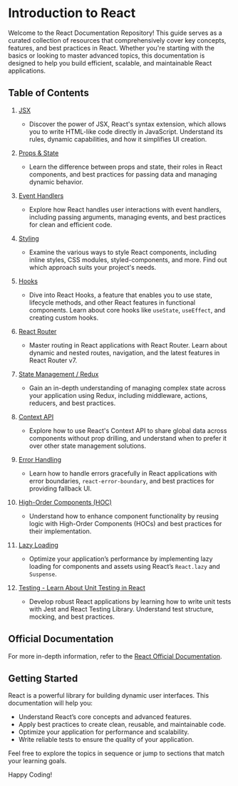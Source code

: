 # Introduction to React

Welcome to the React Documentation Repository! This guide serves as a curated collection of resources that comprehensively cover key concepts, features, and best practices in React. Whether you're starting with the basics or looking to master advanced topics, this documentation is designed to help you build efficient, scalable, and maintainable React applications.

## Table of Contents

1. [JSX](./mastering-jsx-in-react/README.md)
   - Discover the power of JSX, React's syntax extension, which allows you to write HTML-like code directly in JavaScript. Understand its rules, dynamic capabilities, and how it simplifies UI creation.

2. [Props & State](./understanding-props-and-state-in-react/README.md)
   - Learn the difference between props and state, their roles in React components, and best practices for passing data and managing dynamic behavior.

3. [Event Handlers](./react-event-handlers-guide/README.md)
   - Explore how React handles user interactions with event handlers, including passing arguments, managing events, and best practices for clean and efficient code.

4. [Styling](./styling-in-react/README.md)
   - Examine the various ways to style React components, including inline styles, CSS modules, styled-components, and more. Find out which approach suits your project's needs.

5. [Hooks](./react-hooks/README.md)
   - Dive into React Hooks, a feature that enables you to use state, lifecycle methods, and other React features in functional components. Learn about core hooks like `useState`, `useEffect`, and creating custom hooks.

6. [React Router](./react-router-guide/README.md)
   - Master routing in React applications with React Router. Learn about dynamic and nested routes, navigation, and the latest features in React Router v7.

7. [State Management / Redux](./state-management-with-redux/README.md)
   - Gain an in-depth understanding of managing complex state across your application using Redux, including middleware, actions, reducers, and best practices.

8. [Context API](./context-api-in-react/README.md)
   - Explore how to use React's Context API to share global data across components without prop drilling, and understand when to prefer it over other state management solutions.

9. [Error Handling](./error-handling-in-react/README.md)
   - Learn how to handle errors gracefully in React applications with error boundaries, `react-error-boundary`, and best practices for providing fallback UI.

10. [High-Order Components (HOC)](./higher-order-components-hoc-in-react/README.md)
    - Understand how to enhance component functionality by reusing logic with High-Order Components (HOCs) and best practices for their implementation.

11. [Lazy Loading](./lazy-loading-in-react/README.md)
    - Optimize your application’s performance by implementing lazy loading for components and assets using React’s `React.lazy` and `Suspense`.

12. [Testing - Learn About Unit Testing in React](./testing-in-react-with-jest-and-react-testing-library/README.md)
    - Develop robust React applications by learning how to write unit tests with Jest and React Testing Library. Understand test structure, mocking, and best practices.

## Official Documentation

For more in-depth information, refer to the [React Official Documentation](https://react.dev/).

## Getting Started

React is a powerful library for building dynamic user interfaces. This documentation will help you:

- Understand React’s core concepts and advanced features.
- Apply best practices to create clean, reusable, and maintainable code.
- Optimize your application for performance and scalability.
- Write reliable tests to ensure the quality of your application.

Feel free to explore the topics in sequence or jump to sections that match your learning goals.

Happy Coding!

